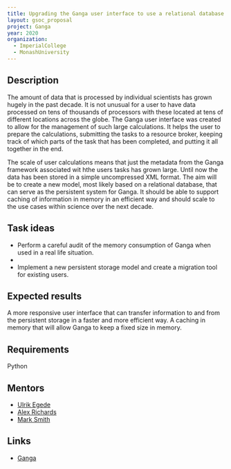 ```yaml
---
title: Upgrading the Ganga user interface to use a relational database for persistent storage
layout: gsoc_proposal
project: Ganga
year: 2020
organization:
  - ImperialCollege
  - MonashUniversity
---
```


## Description
The amount of data that is processed by individual scientists has grown hugely in the past decade. It is not unusual for a user to have data processed on tens of thousands of processors with these located at tens of different locations across the globe. The Ganga user interface was created to allow for the management of such large calculations. It helps the user to prepare the calculations, submitting the tasks to a resource broker, keeping track of which parts of the task that has been completed, and putting it all together in the end.

The scale of user calculations means that just the metadata from the Ganga framework associated wit hthe users tasks has grown large. Until now the data has been stored in a simple uncompressed XML format. The aim will be to create a new model, most likely based on a relational database, that can serve as the persistent system for Ganga. It should be able to support caching of information in memory in an efficient way and should scale to the use cases within science over the next decade.

## Task ideas
 * Perform a careful audit of the memory consumption of Ganga when used in a real life situation.
 * 
 * Implement a new persistent storage model and create a migration tool for existing users.

## Expected results
A more responsive user interface that can transfer information to and from the persistent storage in a faster and more efficient way. A caching in memory that will allow Ganga to keep a fixed size in memory. 

## Requirements
Python

## Mentors 
  * [Ulrik Egede](mailto:ulrik.egede@monash.edu)
  * [Alex Richards](mailto:a.richards@imperial.ac.uk)
  * [Mark Smith](mailto:mark.smith1@imperial.ac.uk)

## Links
  * [Ganga](https://github.com/ganga-devs/ganga)
